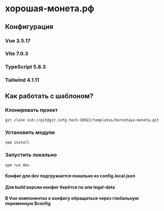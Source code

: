 # хорошая-монета.рф

## Конфигурация

### Vue 3.5.17
### Vite 7.0.3
### TypeScript 5.8.3
### Tailwind 4.1.11

## Как работать с шаблоном?

### Клонировать проект 
```shell
git clone ssh://git@git.infg.tech:10022/templates/horoshaya-moneta.git
```

### Установить модули 
```shell
npm install
```

### Запустить локально
```shell
npm run dev
```

#### Конфиг для dev подгружается локально из config.local.json
#### Для build версии конфиг берётся по апи legal-data
#### В Vue компонентах к конфигу обращаться через глобальную переменную $config